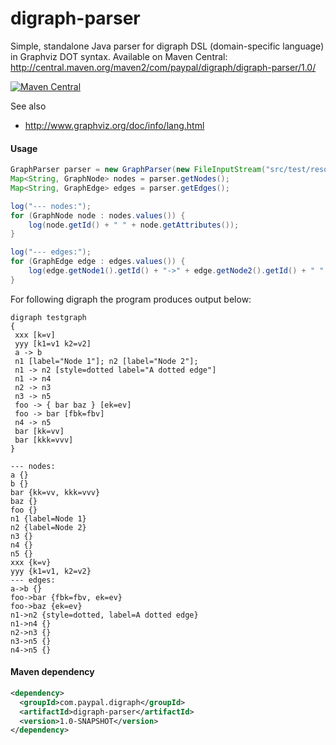# digraph-parser

Simple, standalone Java parser for digraph DSL (domain-specific language) in Graphviz DOT syntax.
Available on Maven Central: http://central.maven.org/maven2/com/paypal/digraph/digraph-parser/1.0/

[![Maven Central](https://img.shields.io/badge/maven%20central-1.0-brightgreen.svg)](http://search.maven.org/#artifactdetails|com.paypal.digraph|digraph-parser|1.0|)

See also
* http://www.graphviz.org/doc/info/lang.html

#### Usage
```java
GraphParser parser = new GraphParser(new FileInputStream("src/test/resources/test1.dg"));
Map<String, GraphNode> nodes = parser.getNodes();
Map<String, GraphEdge> edges = parser.getEdges();	

log("--- nodes:");
for (GraphNode node : nodes.values()) {
	log(node.getId() + " " + node.getAttributes());
}

log("--- edges:");
for (GraphEdge edge : edges.values()) {
	log(edge.getNode1().getId() + "->" + edge.getNode2().getId() + " " + edge.getAttributes());
}
```

For following digraph the program produces output below:
```
digraph testgraph
{
 xxx [k=v]
 yyy [k1=v1 k2=v2]
 a -> b
 n1 [label="Node 1"]; n2 [label="Node 2"]; 
 n1 -> n2 [style=dotted label="A dotted edge"]
 n1 -> n4
 n2 -> n3
 n3 -> n5
 foo -> { bar baz } [ek=ev]
 foo -> bar [fbk=fbv]
 n4 -> n5
 bar [kk=vv]
 bar [kkk=vvv]
}
```

```
--- nodes:
a {}
b {}
bar {kk=vv, kkk=vvv}
baz {}
foo {}
n1 {label=Node 1}
n2 {label=Node 2}
n3 {}
n4 {}
n5 {}
xxx {k=v}
yyy {k1=v1, k2=v2}
--- edges:
a->b {}
foo->bar {fbk=fbv, ek=ev}
foo->baz {ek=ev}
n1->n2 {style=dotted, label=A dotted edge}
n1->n4 {}
n2->n3 {}
n3->n5 {}
n4->n5 {}
```

#### Maven dependency
```xml
<dependency>
  <groupId>com.paypal.digraph</groupId>
  <artifactId>digraph-parser</artifactId>
  <version>1.0-SNAPSHOT</version>
</dependency>
```
